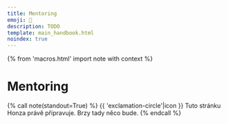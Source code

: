 ```yaml
---
title: Mentoring
emoji: 💁
description: TODO
template: main_handbook.html
noindex: true
---
```


{% from 'macros.html' import note with context %}

# Mentoring

{% call note(standout=True) %}
  {{ 'exclamation-circle'|icon }} Tuto stránku Honza právě připravuje. Brzy tady něco bude.
{% endcall %}


<!-- {#

https://github.com/juniorguru/junior.guru/issues/4

https://github.com/juniorguru/junior.guru/issues/28

Stránka mentoring na webu, kde bude základ o mentoringu obecně, k čemu to je… a pak zvýrazněny odkaz na klub, pak sekce přímo s mentory - jenže jak je propojit, když neexistuje propojovací odkaz přes discord? Sekci přímo s mentory nedělat a kdyžtak dat jen křestní a iniciály.

mít stránku /mentoring/ s představením jak to funguje

včlenit nějak https://github.com/honzajavorek/become-mentor#readme do webu

- školení co je mentorování, jestli to dělají dobře, rozdíl mezi mentoringem a koučingem
- Poznej ... produkt - video nebo lidsky na akci poznat nějaký produkt
- co za tím je, vysvětlit celý proces

dat mentorum tip ze si muzou dat mail na notifikace z discordu

Návod pro mentory musí zahrnovat nastavení notifikaci

- lidi neprijdou na ten mentoring, rezervujou si cas, ale neprijdou
- kdyz uz prijdou, tak je to stack overflow, i ten mentoring channel je stack overflow, neni to mentoring a nema to dlouhodobejsi charakter
- zduraznit ze mentori to delaji dobrovolne a neni slusny neprijit na domluveny cas a predem se neomluvit
- udelat stranku na web, kde bude navod na mentoring a mozna i seznam tech mentoru
- Volat si můžete přímo přes discord nebo přes cokoliv si domluvíte
- webinář a manuál pro mentorky, webinář a manuál pro mentees, kde jsou nastavený očekávání a jak mentorovat nebo SMART cíle mentoringu


 '💡 **Tip:** Ať už jsi junior nebo mentor, pusť si parádní [přednášku o mentoringu](https://www.youtube.com/watch?v=8xeX7wfX_x4) od Anny Ossowski. '
 'Existuje i [přepis](https://github.com/honzajavorek/become-mentor/blob/master/README.md) a [český překlad](https://github.com/honzajavorek/become-mentor/blob/master/cs.md).'

Be a good mentor not dickhead
https://dev.to/mortoray/be-a-good-mentor-not-a-dickhead

jak (ne)najit mentora
https://twitter.com/willjohnsonio/status/1282713655105159170

--- https://discord.com/channels/769966886598737931/864434067968360459/962393354056925234
<@477895566085324801> pokud nevíš zda je koučování pro tebe tak doporučuji mrknout na webinář a poté se zúčastnit základního kurzu https://bytkoucem.cz/zaklady-koucovaciho-pristupu/. Koučovat nebudu, ale hledal jsem další cestu jak zlepšit porady, posouvat lidi dopředu a nakonec to v mnoha ohledech pomohlo mě samotnému. Na zkoušku a pochopení o čem je a není koučování je kurz dostatečný, mé požadavky byly splněny.
---


--- https://discord.com/channels/769966886598737931/931605794040975430/931610600239423488
- líbilo se mi , když mi dokázal vysvětlit mou otázku krok za krokem a zpětně se ujišťoval, že mu rozumím (když jsem váhala, dával další a další příklady k vysvětlení a procvičení)

- naučil mě myslet nad problémem, tj. jak si ho rozložit, jak a kde hledat řešení

- byl lidský, tzn. ujistil mě, že i senioři neví a jsou mnohdy ztracení, že pátrají a stále se učí, že není špatně přiznat si, že mi něco nejde a nestydět se říct si o pomoc, že to děláme všichni
---




--- https://discord.com/channels/769966886598737931/797040163325870092/1121407657258008596
Ahoj! Tady sdilime zaznam z prednasky <@289482229975875584> o tom jak byt dobry mentee a pripravit se na prvni hodinu mentoringu 💪🙂👉 https://www.youtube.com/watch?v=xZJyPeZMl0M
---


--- https://discord.com/channels/769966886598737931/769966887055392768/1148627951630430291
**Tip!** Brzo se budou otvírat podzimní začátečnické kurzy PyLadies. Kdo jste úplně na začátku, pohlídejte si registrace. Kdo už máte něco za sebou (a nemusí to být mnoho!), zvažte koučování. Jak takové koučování vypadá a kolik toho na něj potřebujete umět? Sepsala <@615589948908765206> <:pyladies:842343420420947968> https://ivet1987.wz.cz/2020/03/koucovani-na-pyladies-kurzech/
---


Mentoring guidelines
https://pyvec.slack.com/archives/C1MAJMWTU/p1697534662660139


#} -->

